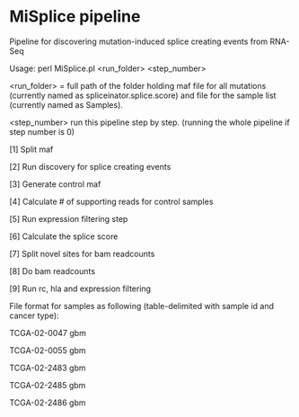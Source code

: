 # MiSplice pipeline #

Pipeline for discovering mutation-induced splice creating events from RNA-Seq

Usage: perl MiSplice.pl <run_folder> <step_number>

<run_folder> = full path of the folder holding maf file for all mutations (currently named as spliceinator.splice.score) and file for the sample list (currently named as Samples).

<step_number> run this pipeline step by step. (running the whole pipeline if step number is 0)

[1] Split maf

[2] Run discovery for splice creating events

[3] Generate control maf

[4] Calculate # of supporting reads for control samples

[5] Run expression filtering step
        
[6] Calculate the splice score 

[7] Split novel sites for bam readcounts 

[8] Do bam readcounts

[9] Run rc, hla and expression filtering 

File format for samples as following (table-delimited with sample id and cancer type):

TCGA-02-0047    gbm

TCGA-02-0055    gbm

TCGA-02-2483    gbm

TCGA-02-2485    gbm

TCGA-02-2486    gbm


